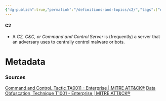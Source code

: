 ```yaml
---
{"dg-publish":true,"permalink":"/definitions-and-topics/c2/","tags":["defs_sec"],"updated":"2025-06-12T15:10:37.977-07:00"}
---
```


#### C2
- A *C2, C&C, or Command and Control Server* is (frequently) a server that an adversary uses to centrally control malware or bots.






# Metadata

### Sources
[Command and Control, Tactic TA0011 - Enterprise | MITRE ATT&CK®](https://attack.mitre.org/tactics/TA0011/)
[Data Obfuscation, Technique T1001 - Enterprise | MITRE ATT&CK®](https://attack.mitre.org/techniques/T1001/)